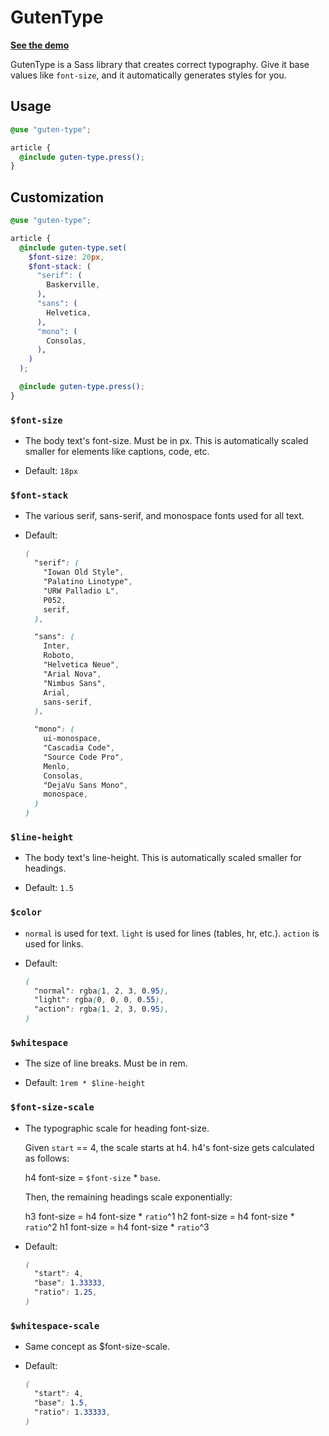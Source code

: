 # GutenType

**[See the demo](https://awjin.me/guten-type)**

GutenType is a Sass library that creates correct typography. Give it base values
like `font-size`, and it automatically generates styles for you.

## Usage

```scss
@use "guten-type";

article {
  @include guten-type.press();
}
```

## Customization

```scss
@use "guten-type";

article {
  @include guten-type.set(
    $font-size: 20px,
    $font-stack: (
      "serif": (
        Baskerville,
      ),
      "sans": (
        Helvetica,
      ),
      "mono": (
        Consolas,
      ),
    )
  );

  @include guten-type.press();
}
```

### `$font-size`

- The body text's font-size. Must be in px. This is automatically scaled smaller for elements like captions, code, etc.

- Default: `18px`

### `$font-stack`

- The various serif, sans-serif, and monospace fonts used for all text.

- Default:

  ```scss
  (
    "serif": (
      "Iowan Old Style",
      "Palatino Linotype",
      "URW Palladio L",
      P052,
      serif,
    ),

    "sans": (
      Inter,
      Roboto,
      "Helvetica Neue",
      "Arial Nova",
      "Nimbus Sans",
      Arial,
      sans-serif,
    ),

    "mono": (
      ui-monospace,
      "Cascadia Code",
      "Source Code Pro",
      Menlo,
      Consolas,
      "DejaVu Sans Mono",
      monospace,
    )
  )
  ```

### `$line-height`

- The body text's line-height. This is automatically scaled smaller for headings.

- Default: `1.5`

### `$color`

- `normal` is used for text. `light` is used for lines (tables, hr, etc.). `action` is used for links.

- Default:

  ```scss
  (
    "normal": rgba(1, 2, 3, 0.95),
    "light": rgba(0, 0, 0, 0.55),
    "action": rgba(1, 2, 3, 0.95),
  )
  ```

### `$whitespace`

- The size of line breaks. Must be in rem.

- Default: `1rem * $line-height`

### `$font-size-scale`

- The typographic scale for heading font-size.

  Given `start` == 4, the scale starts at h4. h4's font-size gets calculated
  as follows:

  h4 font-size = `$font-size` \* `base`.

  Then, the remaining headings scale exponentially:

  h3 font-size = h4 font-size \* `ratio`^1
  h2 font-size = h4 font-size \* `ratio`^2
  h1 font-size = h4 font-size \* `ratio`^3

* Default:

  ```scss
  (
    "start": 4,
    "base": 1.33333,
    "ratio": 1.25,
  )
  ```

### `$whitespace-scale`

- Same concept as $font-size-scale.

- Default:

  ```scss
  (
    "start": 4,
    "base": 1.5,
    "ratio": 1.33333,
  )
  ```
